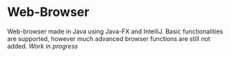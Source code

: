 # Web-Browser

Web-browser made in Java using Java-FX and IntelliJ. Basic functionalities are supported, however much advanced browser functions are still not added.
_Work in progress_
